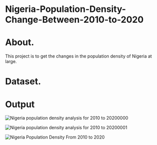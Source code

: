 # Nigeria-Population-Density-Change-Between-2010-to-2020

# About.
This project is to get the changes in the population density of Nigeria at large.

# Dataset.

# Output

![Nigeria population density analysis for 2010 to 20200000](https://user-images.githubusercontent.com/65767127/224647946-4c788670-a0e3-4cf3-97ed-faba0fb47a79.png)

![Nigeria population density analysis for 2010 to 20200001](https://user-images.githubusercontent.com/65767127/224647958-be1995fe-c23f-4b19-a7e0-03b7cf8474f0.png)

![Nigeria Population Density From 2010 to 2020](https://user-images.githubusercontent.com/65767127/224647977-bc828cad-fa9a-418c-a3e4-21ecc40901c4.gif)
